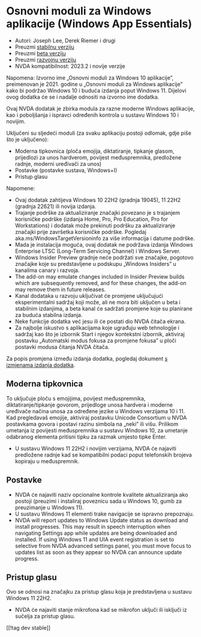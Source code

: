 # Osnovni moduli za Windows aplikacije (Windows App Essentials) #

* Autori: Joseph Lee, Derek Riemer i drugi
* Preuzmi [stabilnu verziju][1]
* Preuzmi [beta verziju][2]
* Preuzmi [razvojnu verziju][3]
* NVDA kompatibilnost: 2023.2 i novije verzije

Napomena: Izvorno ime „Osnovni moduli za Windows 10 aplikacije”, preimenovan
je 2021. godine u „Osnovni moduli za Windows aplikacije” kako bi podržao
Windows 10 i buduća izdanja poput Windows 11. Dijelovi ovog dodatka će se i
nadalje odnositi na izvorno ime dodatka.

Ovaj NVDA dodatak je zbirka modula za razne moderne Windows aplikacije, kao
i poboljšanja i ispravci određenih kontrola u sustavu Windows 10 i novijim.

Uključeni su sljedeći moduli (za svaku aplikaciju postoji odlomak, gdje piše
što je uključeno):

* Moderna tipkovnica (ploča emojija, diktatiranje, tipkanje glasom,
  prijedlozi za unos hardverom, povijest međuspremnika, predložene radnje,
  moderni uređivači za unos)
* Postavke (postavke sustava, Windows+I)
* Pristup glasu

Napomene:

* Ovaj dodatak zahtijeva Windows 10 22H2 (gradnja 19045), 11 22H2 (gradnja
  22621) ili novija izdanja.
* Trajanje podrške za aktualiziranje značajki povezano je s trajanjem
  korisničke podrške (izdanja Home, Pro, Pro Education, Pro for
  Workstations) i dodatak može prekinuti podršku za aktualiziranje značajki
  prije završetka korisničke podrške. Pogledaj
  aka.ms/WindowsTargetVersioninfo za više informacija i datume podrške.
* Mada je instalacija moguća, ovaj dodatak ne podržava izdanja Windows
  Enterprise LTSC (Long-Term Servicing Channel) i Windows Server.
* Windows Insider Preview gradnje neće podržati sve značajke, pogotovo
  značajke koje su predstavljene u podskupu „Windows Insiders” u kanalima
  canary i razvoja.
* The add-on may emulate changes included in Insider Preview builds which
  are subsequently removed, and for these changes, the add-on may remove
  them in future releases.
* Kanal dodataka u razvoju uključivat će promjene uključujući
  eksperimentalni sadržaj koji može, ali ne mora biti uključen u beta i
  stabilnim izdanjima, a beta kanal će sadržati promjene koje su planirane
  za buduća stabilna izdanja.
* Neke funkcije dodatka već jesu ili će postati dio NVDA čitača ekrana.
* Za najbolje iskustvo s aplikacijama koje ugrađuju web tehnologije i
  sadržaj kao što je izbornik Start i njegov kontekstni izbornik, aktiviraj
  postavku „Automatski modus fokusa za promjene fokusa” u ploči postavki
  modusa čitanja NVDA čitača.

Za popis promjena između izdanja dodatka, pogledaj dokument [s izmjenama
izdanja dodatka][4].

## Moderna tipkovnica

To uključuje ploču s emojijima, povijest međuspremnika,
diktatiranje/tipkanje govorom, prijedloge unosa hardvera i moderne uređivače
načina unosa za određene jezike u Windows verzijama 10 i 11. Kad pregledavaš
emojije, aktiviraj postavku Unicode Consortium u NVDA postavkama govora i
postavi razinu simbola na „neki” ili višu. Prilikom umetanja iz povijesti
međuspremnika u sustavu Windows 10, za umetanje odabranog elementa pritisni
tipku za razmak umjesto tipke Enter.

* U sustavu Windows 11 22H2 i novijim verzijama, NVDA će najaviti predložene
  radnje kad se kompatibilni podaci poput telefonskih brojeva kopiraju u
  međuspremnik.

## Postavke

* NVDA će najaviti naziv opcionalne kontrole kvalitete aktualiziranja ako
  postoji (preuzimi i instaliraj poveznicu sada u Windows 10, gumb za
  preuzimanje u Windows 11).
* U sustavu Windows 11 elementi trake navigacije se ispravno prepoznaju.
* NVDA will report updates to Windows Update status as download and install
  progresses. This may result in speech interruption when navigating
  Settings app while updates are being downloaded and installed. If using
  Windows 11 and UIA event registration is set to selective from NVDA
  advanced settings panel, you must move focus to updates list as soon as
  they appear so NVDA can announce update progress.

## Pristup glasu

Ovo se odnosi na značajku za pristup glasu koja je predstavljena u sustavu
Windows 11 22H2.

* NVDA će najaviti stanje mikrofona kad se mikrofon uključi ili isključi iz
  sučelja za pristup glasu.

[[!tag dev stable]]

[1]: https://www.nvaccess.org/addonStore/legacy?file=wintenApps

[2]: https://www.nvaccess.org/addonStore/legacy?file=wintenApps-beta

[3]: https://www.nvaccess.org/addonStore/legacy?file=wintenApps-dev

[4]: https://github.com/josephsl/wintenapps/wiki/w10changelog
